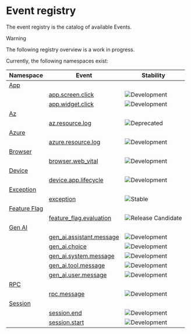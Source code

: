 <!--- Hugo front matter used to generate the website version of this page:
linkTitle:Events
--->

<!-- NOTE: THIS FILE IS AUTOGENERATED. DO NOT EDIT BY HAND. -->
<!-- see templates/registry/markdown/entity_readme.md.j2 -->

# Event registry

The event registry is the catalog of available Events.

> [!WARNING]
>
> The following registry overview is a work in progress.

Currently, the following namespaces exist:
<table>
<thead>
<tr>
  <th>Namespace</th>
  <th>Event</th>
  <th>Stability</th>
</tr>
</thead>
<tbody>
<tr>
<td><a href="app/README.md">App</a></td><td></td><td></td>
</tr><tr>
  <td></td>
  <td><a href="app/event-app-screen-click.md">app.screen.click</a></td>
  <td><img src="https://img.shields.io/badge/-development-blue" alt="Development"/></td>
</tr><tr>
  <td></td>
  <td><a href="app/event-app-widget-click.md">app.widget.click</a></td>
  <td><img src="https://img.shields.io/badge/-development-blue" alt="Development"/></td>
</tr><tr>
<td><a href="az/README.md">Az</a></td><td></td><td></td>
</tr><tr>
  <td></td>
  <td><a href="az/event-az-resource-log.md">az.resource.log</a></td>
  <td><img src="https://img.shields.io/badge/-deprecated-red" alt="Deprecated"/></td>
</tr><tr>
<td><a href="azure/README.md">Azure</a></td><td></td><td></td>
</tr><tr>
  <td></td>
  <td><a href="azure/event-azure-resource-log.md">azure.resource.log</a></td>
  <td><img src="https://img.shields.io/badge/-development-blue" alt="Development"/></td>
</tr><tr>
<td><a href="browser/README.md">Browser</a></td><td></td><td></td>
</tr><tr>
  <td></td>
  <td><a href="browser/event-browser-web-vital.md">browser.web_vital</a></td>
  <td><img src="https://img.shields.io/badge/-development-blue" alt="Development"/></td>
</tr><tr>
<td><a href="device/README.md">Device</a></td><td></td><td></td>
</tr><tr>
  <td></td>
  <td><a href="device/event-device-app-lifecycle.md">device.app.lifecycle</a></td>
  <td><img src="https://img.shields.io/badge/-development-blue" alt="Development"/></td>
</tr><tr>
<td><a href="exception/README.md">Exception</a></td><td></td><td></td>
</tr><tr>
  <td></td>
  <td><a href="exception/event-exception.md">exception</a></td>
  <td><img src="https://img.shields.io/badge/-stable-lightgreen" alt="Stable"/></td>
</tr><tr>
<td><a href="feature-flag/README.md">Feature Flag</a></td><td></td><td></td>
</tr><tr>
  <td></td>
  <td><a href="feature-flag/event-feature-flag-evaluation.md">feature_flag.evaluation</a></td>
  <td><img src="https://img.shields.io/badge/-rc-mediumorchid" alt="Release Candidate"/></td>
</tr><tr>
<td><a href="gen-ai/README.md">Gen AI</a></td><td></td><td></td>
</tr><tr>
  <td></td>
  <td><a href="gen-ai/event-gen-ai-assistant-message.md">gen_ai.assistant.message</a></td>
  <td><img src="https://img.shields.io/badge/-development-blue" alt="Development"/></td>
</tr><tr>
  <td></td>
  <td><a href="gen-ai/event-gen-ai-choice.md">gen_ai.choice</a></td>
  <td><img src="https://img.shields.io/badge/-development-blue" alt="Development"/></td>
</tr><tr>
  <td></td>
  <td><a href="gen-ai/event-gen-ai-system-message.md">gen_ai.system.message</a></td>
  <td><img src="https://img.shields.io/badge/-development-blue" alt="Development"/></td>
</tr><tr>
  <td></td>
  <td><a href="gen-ai/event-gen-ai-tool-message.md">gen_ai.tool.message</a></td>
  <td><img src="https://img.shields.io/badge/-development-blue" alt="Development"/></td>
</tr><tr>
  <td></td>
  <td><a href="gen-ai/event-gen-ai-user-message.md">gen_ai.user.message</a></td>
  <td><img src="https://img.shields.io/badge/-development-blue" alt="Development"/></td>
</tr><tr>
<td><a href="rpc/README.md">RPC</a></td><td></td><td></td>
</tr><tr>
  <td></td>
  <td><a href="rpc/event-rpc-message.md">rpc.message</a></td>
  <td><img src="https://img.shields.io/badge/-development-blue" alt="Development"/></td>
</tr><tr>
<td><a href="session/README.md">Session</a></td><td></td><td></td>
</tr><tr>
  <td></td>
  <td><a href="session/event-session-end.md">session.end</a></td>
  <td><img src="https://img.shields.io/badge/-development-blue" alt="Development"/></td>
</tr><tr>
  <td></td>
  <td><a href="session/event-session-start.md">session.start</a></td>
  <td><img src="https://img.shields.io/badge/-development-blue" alt="Development"/></td>
</tr>
</tbody>
</table>
